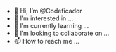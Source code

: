- 👋 Hi, I’m @Codeficador
- 👀 I’m interested in ...
- 🌱 I’m currently learning ...
- 💞️ I’m looking to collaborate on ...
- 📫 How to reach me ...

<!---
Codeficador/Codeficador is a ✨ special ✨ repository because its `README.md` (this file) appears on your GitHub profile.
You can click the Preview link to take a look at your changes.
--->

